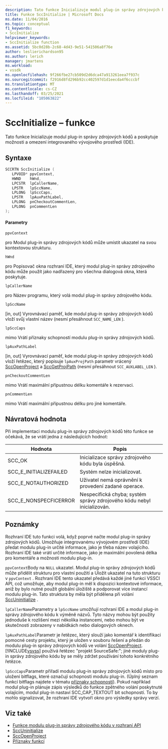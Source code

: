 ```yaml
---
description: Tato funkce Inicializuje modul plug-in správy zdrojových kódů a poskytuje možnosti a omezení integrovaného vývojového prostředí (IDE).
title: Funkce SccInitialize | Microsoft Docs
ms.date: 11/04/2016
ms.topic: conceptual
f1_keywords:
- SccInitialize
helpviewer_keywords:
- SccInitialize function
ms.assetid: 5bc0d28b-2c68-4d43-9e51-541506a8f76e
author: leslierichardson95
ms.author: lerich
manager: jmartens
ms.workload:
- vssdk
ms.openlocfilehash: 9f266fbe27cb509d2d6dca47a913261eea7f937c
ms.sourcegitcommit: f2916d8fd296b92cc402597d1d1eecda4f6cccbf
ms.translationtype: MT
ms.contentlocale: cs-CZ
ms.lasthandoff: 03/25/2021
ms.locfileid: "105063822"
---
```

# <a name="sccinitialize-function"></a>SccInitialize – funkce
Tato funkce Inicializuje modul plug-in správy zdrojových kódů a poskytuje možnosti a omezení integrovaného vývojového prostředí (IDE).

## <a name="syntax"></a>Syntaxe

```cpp
SCCRTN SccInitialize (
   LPVOID* ppvContext,
   HWND    hWnd,
   LPCSTR  lpCallerName,
   LPSTR   lpSccName,
   LPLONG  lpSccCaps,
   LPSTR   lpAuxPathLabel,
   LPLONG  pnCheckoutCommentLen,
   LPLONG  pnCommentLen
);
```

#### <a name="parameters"></a>Parametry
 `ppvContext`

pro Modul plug-in správy zdrojových kódů může umístit ukazatel na svou kontextovou strukturu.

 `hWnd`

pro Popisovač okna rozhraní IDE, který modul plug-in správy zdrojového kódu může použít jako nadřazený pro všechna dialogová okna, která poskytuje.

 `lpCallerName`

pro Název programu, který volá modul plug-in správy zdrojového kódu.

 `lpSccName`

[in, out] Vyrovnávací paměť, kde modul plug-in správy zdrojových kódů vloží svůj vlastní název (nesmí přesáhnout `SCC_NAME_LEN` ).

 `lpSccCaps`

mimo Vrátí příznaky schopností modulu plug-in správy zdrojových kódů.

 `lpAuxPathLabel`

[in, out] Vyrovnávací paměť, kde modul plug-in správy zdrojových kódů vloží řetězec, který popisuje `lpAuxProjPath` parametr vrácený [SccOpenProject](../extensibility/sccopenproject-function.md) a [SccGetProjPath](../extensibility/sccgetprojpath-function.md) (nesmí přesáhnout `SCC_AUXLABEL_LEN` ).

 `pnCheckoutCommentLen`

mimo Vrátí maximální přípustnou délku komentáře k rezervaci.

 `pnCommentLen`

mimo Vrátí maximální přípustnou délku pro jiné komentáře.

## <a name="return-value"></a>Návratová hodnota
 Při implementaci modulu plug-in správy zdrojových kódů této funkce se očekává, že se vrátí jedna z následujících hodnot:

|Hodnota|Popis|
|-----------|-----------------|
|SCC_OK|Inicializace správy zdrojového kódu byla úspěšná.|
|SCC_E_INITIALIZEFAILED|Systém nelze inicializovat.|
|SCC_E_NOTAUTHORIZED|Uživatel nemá oprávnění k provedení zadané operace.|
|SCC_E_NONSPECFICERROR|Nespecifická chyba; systém správy zdrojového kódu nebyl inicializován.|

## <a name="remarks"></a>Poznámky
 Rozhraní IDE tuto funkci volá, když poprvé načte modul plug-in správy zdrojových kódů. Umožňuje integrovanému vývojovém prostředí (IDE) předat modulu plug-in určité informace, jako je třeba název volajícího. Rozhraní IDE také vrátí určité informace, jako je maximální povolená délka pro komentáře a možnosti modulu plug-in.

 `ppvContext`Body na `NULL` ukazatel. Modul plug-in správy zdrojových kódů může přidělit strukturu pro vlastní použití a Uložit ukazatel na tuto strukturu v `ppvContext` . Rozhraní IDE tento ukazatel předává každé jiné funkci VSSCI API, což umožňuje, aby modul plug-in měl k dispozici kontextové informace, aniž by bylo nutné použít globální úložiště a podporovat více instancí modulu plug-in. Tato struktura by měla být přidělena při volání [SccUninitialize](../extensibility/sccuninitialize-function.md) .

 `lpCallerName`Parametry a `lpSccName` umožňují rozhraní IDE a modul plug-in správy zdrojového kódu k výměně názvů. Tyto názvy mohou být použity jednoduše k rozlišení mezi několika instancemi, nebo mohou být ve skutečnosti zobrazeny v nabídkách nebo dialogových oknech.

 `lpAuxPathLabel`Parametr je řetězec, který slouží jako komentář k identifikaci pomocné cesty projektu, který je uložen v souboru řešení a předán do modulu plug-in správy zdrojových kódů ve volání [SccOpenProject](../extensibility/sccopenproject-function.md). [!INCLUDE[vsvss](../extensibility/includes/vsvss_md.md)] používá řetězec "projekt SourceSafe:"; jiné moduly plug-in správy zdrojového kódu by se měly zdržet používání tohoto konkrétního řetězce.

 `lpSccCaps`Parametr přiřadí modulu plug-in správy zdrojových kódů místo pro uložení bitflags, které označují schopnosti modulu plug-in. (Úplný seznam funkcí bitflags najdete v tématu [příznaky schopností](../extensibility/capability-flags.md)). Pokud například modul plug-in plánuje zápis výsledků do funkce zpětného volání poskytnuté volajícím, modul plug-in nastaví SCC_CAP_TEXTOUT bit schopností. To by mohlo signalizovat, že rozhraní IDE vytvoří okno pro výsledky správy verzí.

## <a name="see-also"></a>Viz také
- [Funkce modulu plug-in správy zdrojového kódu v rozhraní API](../extensibility/source-control-plug-in-api-functions.md)
- [SccUninitialize](../extensibility/sccuninitialize-function.md)
- [SccOpenProject](../extensibility/sccopenproject-function.md)
- [Příznaky funkcí](../extensibility/capability-flags.md)
